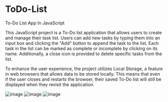 # ToDo-List
To-Do List App In JavaScript

This JavaScript project is a To-Do list application that allows users to create and manage their task list. Users can add new tasks by typing them into an input box and clicking the "Add" button to append the task to the list. Each task in the list can be marked as complete or incomplete by clicking on its name. Additionally, a close icon is provided to delete specific tasks from the list.

To enhance the user experience, the project utilizes Local Storage, a feature in web browsers that allows data to be stored locally. This means that even if the user closes and restarts the browser, their saved To-Do list will still be displayed when they revisit the application.

![image](https://github.com/Trivarna13/ToDo-List/assets/104765948/54a14286-8817-4fc7-885c-b103ad23acf9)
![image](https://github.com/Trivarna13/ToDo-List/assets/104765948/d583b7d9-addd-4354-8087-b1c2f508e022)
![image](https://github.com/Trivarna13/ToDo-List/assets/104765948/4ead6a7a-9c9a-44e4-b392-5665917b0762)
